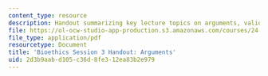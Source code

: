 ```yaml
---
content_type: resource
description: Handout summarizing key lecture topics on arguments, validity, and soundness.
file: https://ol-ocw-studio-app-production.s3.amazonaws.com/courses/24-06j-bioethics-spring-2009/2d3b9aabd105c36d8fe312ea83b2e979_MIT24_06Js09_handout03.pdf
file_type: application/pdf
resourcetype: Document
title: 'Bioethics Session 3 Handout: Arguments'
uid: 2d3b9aab-d105-c36d-8fe3-12ea83b2e979
---
```

